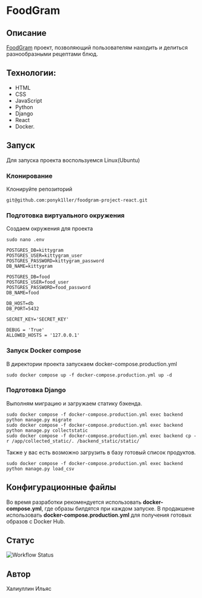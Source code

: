 # FoodGram
## Описание
[FoodGram](https://myfoodgramproject.ddns.net) проект, позволяющий пользователям находить и делиться разнообразными рецептами блюд. 

## Технологии:
* HTML
* CSS
* JavaScript
* Python
* Django
* React
* Docker.

## Запуcк
Для запуска проекта воспользуемся Linux(Ubuntu)
### Клонирование
Клонируйте репозиторий
```
git@github.com:ponyk1ller/foodgram-project-react.git
```
### Подготовка виртуального окружения
Создаем окружения для проекта
```
sudo nano .env
```
```
POSTGRES_DB=kittygram
POSTGRES_USER=kittygram_user
POSTGRES_PASSWORD=kittygram_password
DB_NAME=kittygram

POSTGRES_DB=food
POSTGRES_USER=food_user
POSTGRES_PASSWORD=food_password
DB_NAME=food

DB_HOST=db
DB_PORT=5432

SECRET_KEY='SECRET_KEY'

DEBUG = 'True'
ALLOWED_HOSTS = '127.0.0.1'

```
### Запуск Docker compose 
В директории проекта запускаем docker-compose.production.yml
```
sudo docker compose up -f docker-compose.production.yml up -d
```
### Подготовка Django
Выполням миграцию и загружаем статику бэкенда.
```
sudo docker compose -f docker-compose.production.yml exec backend python manage.py migrate
sudo docker compose -f docker-compose.production.yml exec backend python manage.py collectstatic
sudo docker compose -f docker-compose.production.yml exec backend cp -r /app/collected_static/. /backend_static/static/
```
Также у вас есть возможно загрузить в базу готовый список продуктов.
```
sudo docker compose -f docker-compose.production.yml exec backend python manage.py load_csv
```
## Конфигурационные файлы
Во время разработки рекомендуется использовать **docker-compose.yml**, где образы билдятся при каждом запуске.
В продакшене использовать **docker-compose.production.yml** для получения готовых образов с Docker Hub.

## Статус
![Workflow Status](https://github.com/ponyk1ller/kittygram_final/actions/workflows/main.yml/badge.svg)


## Автор
Халиуллин Ильяс

